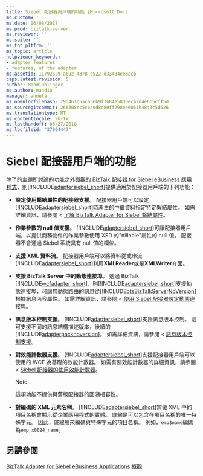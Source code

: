 ```yaml
---
title: Siebel 配接器用戶端的功能 |Microsoft Docs
ms.custom: ''
ms.date: 06/08/2017
ms.prod: biztalk-server
ms.reviewer: ''
ms.suite: ''
ms.tgt_pltfrm: ''
ms.topic: article
helpviewer_keywords:
- adapter features
- features, of the adapter
ms.assetid: 11792629-a692-4378-b522-d33484ee8acb
caps.latest.revision: 5
author: MandiOhlinger
ms.author: mandia
manager: anneta
ms.openlocfilehash: 29d461b5ac656b9f3b84e58d0ecb2d4e6b5cff5d
ms.sourcegitcommit: 266308ec5c6a9d8d80ff298ee6051b4843c5d626
ms.translationtype: MT
ms.contentlocale: zh-TW
ms.lasthandoff: 06/27/2018
ms.locfileid: "37004447"
---
```

# <a name="features-for-siebel-adapter-clients"></a>Siebel 配接器用戶端的功能
除了的主題所討論的功能之外[概觀的 BizTalk 配接器 for Siebel eBusiness 應用程式](../../adapters-and-accelerators/adapter-siebel/overview-of-biztalk-adapter-for-siebel-ebusiness-applications.md)，則[!INCLUDE[adaptersiebel_short](../../includes/adaptersiebel-short-md.md)]提供適用於配接器用戶端的下列功能：  
  
- **設定使用繫結屬性的配接器支援**。 配接器用戶端可以設定[!INCLUDE[adaptersiebel_short](../../includes/adaptersiebel-short-md.md)]時產生的中繼資料指定特定繫結屬性。 如需詳細資訊，請參閱 <<c0> [ 了解 BizTalk Adapter for Siebel 繫結屬性](../../adapters-and-accelerators/adapter-siebel/read-about-biztalk-adapter-for-siebel-binding-properties.md)。  
  
- **作業參數的 null 值支援**。 [!INCLUDE[adaptersiebel_short](../../includes/adaptersiebel-short-md.md)]可讓配接器用戶端，以提供商務物件的作業參數使用 XSD 的"nillable"屬性的 null 值。 配接器不會通過 Siebel 系統具有 null 值的欄位。  
  
- **支援 XML 資料流**。 配接器用戶端可以將資料從或串流[!INCLUDE[adaptersiebel_short](../../includes/adaptersiebel-short-md.md)]利用**XMLReader**或是**XMLWriter**介面。  
  
- **支援 BizTalk Server 中的動態連接埠**。 透過 BizTalk [!INCLUDE[wcfadapter_short](../../includes/wcfadapter-short-md.md)]，則[!INCLUDE[adaptersiebel_short](../../includes/adaptersiebel-short-md.md)]支援動態連接埠，可讓您動態路由的訊息從[!INCLUDE[btsBizTalkServerNoVersion](../../includes/btsbiztalkservernoversion-md.md)]根據訊息內容屬性。 如需詳細資訊，請參閱 <<c0> [ 使用 Siebel 配接器設定動態連接埠](../../adapters-and-accelerators/adapter-siebel/configure-dynamic-ports-with-the-siebel-adapter.md)。  
  
- **訊息版本控制支援**。 [!INCLUDE[adaptersiebel_short](../../includes/adaptersiebel-short-md.md)]支援訊息版本控制。 這可支援不同的訊息結構描述版本，後續的[!INCLUDE[adapterpacknoversion](../../includes/adapterpacknoversion-md.md)]。 如需詳細資訊，請參閱 <<c0> [ 訊息版本控制支援](../../adapters-and-accelerators/adapter-siebel/message-versioning-support2.md)。  
  
- **對效能計數器支援**。 [!INCLUDE[adaptersiebel_short](../../includes/adaptersiebel-short-md.md)]支援配接器用戶端可以使用的 WCF 為基礎的效能計數器。 如需有關效能計數器的詳細資訊，請參閱 < [Siebel 配接器的使用效能計數器](../../adapters-and-accelerators/adapter-siebel/use-performance-counters-with-the-siebel-adapter.md)。  
  
  > [!NOTE]
  >  這項功能不提供與舊版配接器的回溯相容性。  
  
- **對編碼的 XML 元素名稱**。 [!INCLUDE[adaptersiebel_short](../../includes/adaptersiebel-short-md.md)]當做 XML 中的項目名稱會顯示從企業應用程式的實體。 底線是可以包含在項目名稱的唯一特殊字元。 因此，底線用來編碼與特殊字元的項目名稱。 例如，`emp$name`編碼為`emp_x0024_name`。  
  
## <a name="see-also"></a>另請參閱  
 [BizTalk Adapter for Siebel eBusiness Applications 概觀](../../adapters-and-accelerators/adapter-siebel/overview-of-biztalk-adapter-for-siebel-ebusiness-applications.md)
